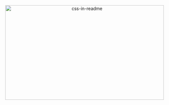 <div align="center">
    <img src="https://user-images.githubusercontent.com/93485271/155959085-f5e22d4e-8616-4bf4-a55a-130296a04d12.gif" width="100%" height="300" alt="css-in-readme">
</div>
